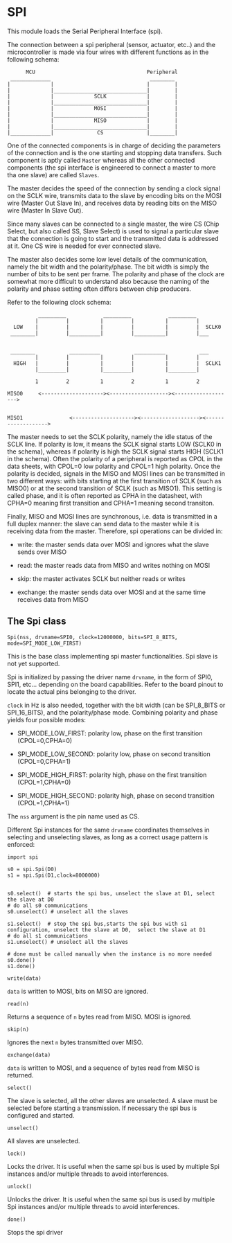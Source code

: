 # SPI

This module loads the Serial Peripheral Interface (spi).

The connection between a spi peripheral (sensor, actuator, etc..) and the microcontroller is made
via  four wires with different functions as in the following schema:

```
      MCU                                    Peripheral
 _____________                                ________
|             |                              |        |
|             |______________________________|        |
|             |             SCLK             |        |
|             |______________________________|        |
|             |             MOSI             |        |
|             |______________________________|        |
|             |             MISO             |        |
|             |______________________________|        |
|_____________|              CS              |________|
```

One of the connected components is in charge of deciding the parameters of the connection and is the one starting
and stopping data transfers. Such component is aptly called ```Master``` whereas all the other connected components (the spi interface
is engineered to connect a master to more tha one slave) are called ```Slaves```.

The master decides the speed of the connection by sending a clock signal on the SCLK wire, transmits data to the slave
by encoding bits on the MOSI wire (Master Out Slave In), and receives data by reading bits on the MISO wire (Master In Slave Out).

Since many slaves can be connected to a single master, the wire CS (Chip Select, but also called SS, Slave Select) is used
to signal a particular slave that the connection is going to start and the transmitted data is addressed at it. One CS wire is needed
for ever connected slave.

The master also decides some low level details of the communication, namely the bit width and the polarity/phase.
The bit width is simply the number of bits to be sent per frame. The polarity and phase of the clock are somewhat more
difficult to understand also because the naming of the polarity and phase setting often differs between chip producers.

Refer to the following clock schema:

```
          _________            _________            _________
         |         |          |         |          |         |
  LOW    |         |          |         |          |         |  SCLK0
 ________|         |__________|         |__________|         |___


 ________           __________           __________           ___
         |         |          |         |          |         |
  HIGH   |         |          |         |          |         |  SCLK1
         |_________|          |_________|          |_________|

         1         2          1         2          1         2

MISO0     <--------------------><-------------------><------------------->


MISO1               <--------------------><-------------------><------------------->
```

The master needs to set the SCLK polarity, namely the idle status of the SCLK line. If polarity is low,
it means the SCLK signal starts LOW (SCLK0 in the schema), whereas if polarity is high the SCLK signal starts
HIGH (SCLK1 in the schema). Often the polarity of a peripheral is reported as CPOL in the data sheets, with CPOL=0 low polarity
and CPOL=1 high polarity.
Once the polarity is decided, signals in the MISO and MOSI lines can be transmitted in two different ways: with bits
starting at the first transition of SCLK (such as MISO0) or at the second transition of SCLK (such as MISO1). This setting is called phase,
and it is often reported as CPHA in the datasheet, with CPHA=0 meaning first transition and CPHA=1 meaning second transiton.

Finally, MISO and MOSI lines are synchronous, i.e. data is transmitted in a full duplex manner: the slave can send data
to the master while it is receiving data from the master. Therefore, spi operations can be divided in:


* write: the master sends data over MOSI and ignores what the slave sends over MISO


* read: the master reads data from MISO and writes nothing on MOSI


* skip: the master activates SCLK but neither reads or writes


* exchange: the master sends data over MOSI and at the same time receives data from MISO

## The Spi class


`Spi(nss, drvname=SPI0, clock=12000000, bits=SPI_8_BITS, mode=SPI_MODE_LOW_FIRST)`

This is the base class implementing spi master functionalities. Spi slave is not yet supported.

Spi is initialized by passing the driver name ```drvname```, in the form of SPI0, SPI1, etc… depending on the
board capabilities. Refer to the board pinout to locate the actual pins belonging to the driver.

```clock``` in Hz is also needed, together with the bit width (can be SPI_8_BITS or SPI_16_BITS), and the polarity/phase mode.
Combining polarity and phase yields four possible modes:


* SPI_MODE_LOW_FIRST: polarity low, phase on the first transition  (CPOL=0,CPHA=0)


* SPI_MODE_LOW_SECOND: polarity low, phase on second transition    (CPOL=0,CPHA=1)


* SPI_MODE_HIGH_FIRST: polarity high, phase on the first transition  (CPOL=1,CPHA=0)


* SPI_MODE_HIGH_SECOND: polarity high, phase on second transition    (CPOL=1,CPHA=1)

The ```nss``` argument is the pin name used as CS.

Different Spi instances for the same ```drvname``` coordinates themselves in selecting and unselecting slaves, as long as
a correct usage pattern is enforced:

```
import spi

s0 = spi.Spi(D0)
s1 = spi.Spi(D1,clock=8000000)


s0.select()  # starts the spi bus, unselect the slave at D1, select the slave at D0
# do all s0 communications
s0.unselect() # unselect all the slaves

s1.select()  # stop the spi bus,starts the spi bus with s1 configuration, unselect the slave at D0,  select the slave at D1
# do all s1 communications
s1.unselect() # unselect all the slaves

# done must be called manually when the instance is no more needed
s0.done()
s1.done()
```


`write(data)`

```data``` is written to MOSI, bits on MISO are ignored.


`read(n)`

Returns a sequence of ```n``` bytes read from MISO. MOSI is ignored.


`skip(n)`

Ignores the next ```n``` bytes transmitted over MISO.


`exchange(data)`

```data``` is written to MOSI, and a sequence of bytes read from MISO is returned.


`select()`

The slave is selected, all the other slaves are unselected.
A slave must be selected before starting a transmission.
If necessary the spi bus is configured and started.


`unselect()`

All slaves are unselected.


`lock()`

Locks the driver. It is useful when the same spi bus is used by multiple Spi instances and/or multiple threads to avoid interferences.


`unlock()`

Unlocks the driver. It is useful when the same spi bus is used by multiple Spi instances and/or multiple threads to avoid interferences.


`done()`

Stops the spi driver
<!--stackedit_data:
eyJoaXN0b3J5IjpbLTEzMzUyMjQ3NThdfQ==
-->